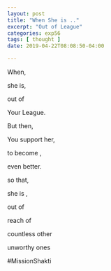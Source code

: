 ```yaml
---
layout: post
title: "When She is .."
excerpt: "Out of League"
categories: exp56
tags: [ thought ]
date: 2019-04-22T08:08:50-04:00

---
```


When,

she is,

out of

Your League.

But then,

You support her,

to become ,

even better.

so that,

she is ,

out of

reach of

countless other

unworthy ones

#MissionShakti 
